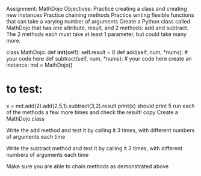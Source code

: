 Assignment: MathDojo
Objectives:
Practice creating a class and creating new instances
Practice chaining methods
Practice writing flexible functions that can take a varying number of arguments
Create a Python class called MathDojo that has one attribute, result, and 2 methods: add and subtract. The 2 methods each must take at least 1 parameter, but could take many more.

class MathDojo:
    def __init__(self):
    	self.result = 0
    def add(self, num, *nums):
    	# your code here
    def subtract(self, num, *nums):
    	# your code here
create an instance:
md = MathDojo()
# to test:
x = md.add(2).add(2,5,1).subtract(3,2).result
print(x)	 should print 5
run each of the methods a few more times and check the result!
copy
Create a MathDojo class

Write the add method and test it by calling it 3 times, with different numbers of arguments each time

Write the subtract method and test it by calling it 3 times, with different numbers of arguments each time

Make sure you are able to chain methods as demonstrated above

